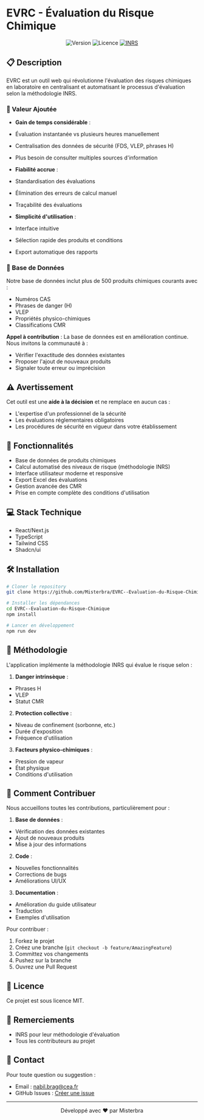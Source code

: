 # EVRC - Évaluation du Risque Chimique

<div align="center">

![Version](https://img.shields.io/badge/version-1.0.0-blue.svg)
![Licence](https://img.shields.io/badge/licence-MIT-green.svg)
[![INRS](https://img.shields.io/badge/Methodologie-INRS-orange.svg)](https://www.inrs.fr/)

</div>

## 📋 Description

EVRC est un outil web qui révolutionne l'évaluation des risques chimiques en laboratoire en centralisant et automatisant le processus d'évaluation selon la méthodologie INRS.

### 🎯 Valeur Ajoutée

- **Gain de temps considérable** : 
 - Évaluation instantanée vs plusieurs heures manuellement
 - Centralisation des données de sécurité (FDS, VLEP, phrases H)
 - Plus besoin de consulter multiples sources d'information

- **Fiabilité accrue** :
 - Standardisation des évaluations
 - Élimination des erreurs de calcul manuel
 - Traçabilité des évaluations

- **Simplicité d'utilisation** :
 - Interface intuitive
 - Sélection rapide des produits et conditions
 - Export automatique des rapports

### 💾 Base de Données

Notre base de données inclut plus de 500 produits chimiques courants avec :
- Numéros CAS
- Phrases de danger (H)
- VLEP
- Propriétés physico-chimiques
- Classifications CMR

**Appel à contribution** : La base de données est en amélioration continue. Nous invitons la communauté à :
- Vérifier l'exactitude des données existantes
- Proposer l'ajout de nouveaux produits
- Signaler toute erreur ou imprécision

## ⚠️ Avertissement

Cet outil est une **aide à la décision** et ne remplace en aucun cas :
- L'expertise d'un professionnel de la sécurité
- Les évaluations réglementaires obligatoires
- Les procédures de sécurité en vigueur dans votre établissement

## 🚀 Fonctionnalités

- Base de données de produits chimiques
- Calcul automatisé des niveaux de risque (méthodologie INRS)
- Interface utilisateur moderne et responsive
- Export Excel des évaluations
- Gestion avancée des CMR
- Prise en compte complète des conditions d'utilisation

## 💻 Stack Technique

- React/Next.js
- TypeScript
- Tailwind CSS
- Shadcn/ui

## 🛠️ Installation

```bash
# Cloner le repository
git clone https://github.com/Misterbra/EVRC--Evaluation-du-Risque-Chimique.git

# Installer les dépendances
cd EVRC--Evaluation-du-Risque-Chimique
npm install

# Lancer en développement
npm run dev
```

## 📖 Méthodologie

L'application implémente la méthodologie INRS qui évalue le risque selon :

1. **Danger intrinsèque** :
  * Phrases H
  * VLEP
  * Statut CMR

2. **Protection collective** :
  * Niveau de confinement (sorbonne, etc.)
  * Durée d'exposition
  * Fréquence d'utilisation

3. **Facteurs physico-chimiques** :
  * Pression de vapeur
  * État physique
  * Conditions d'utilisation

## 🤝 Comment Contribuer

Nous accueillons toutes les contributions, particulièrement pour :

1. **Base de données** :
  * Vérification des données existantes
  * Ajout de nouveaux produits
  * Mise à jour des informations

2. **Code** :
  * Nouvelles fonctionnalités
  * Corrections de bugs
  * Améliorations UI/UX

3. **Documentation** :
  * Amélioration du guide utilisateur
  * Traduction
  * Exemples d'utilisation

Pour contribuer :

1. Forkez le projet
2. Créez une branche (`git checkout -b feature/AmazingFeature`)
3. Committez vos changements
4. Pushez sur la branche
5. Ouvrez une Pull Request

## 📝 Licence

Ce projet est sous licence MIT. 

## 🙏 Remerciements

* INRS pour leur méthodologie d'évaluation
* Tous les contributeurs au projet

## 📧 Contact

Pour toute question ou suggestion :
* Email : nabil.brag@cea.fr
* GitHub Issues : [Créer une issue](https://github.com/Misterbra/EVRC--Evaluation-du-Risque-Chimique/issues)

---
<div align="center">
Développé avec ❤️ par Misterbra
</div>

